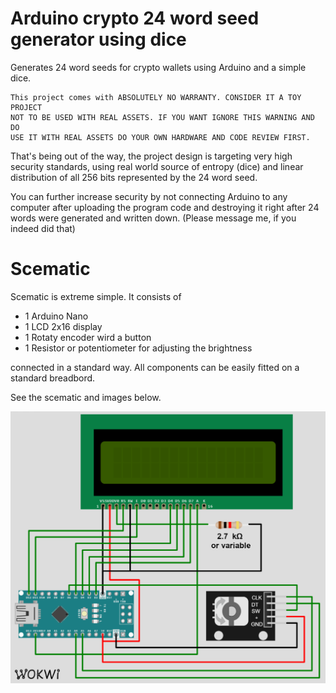 # Arduino crypto 24 word seed generator using dice

Generates 24 word seeds for crypto wallets using Arduino and a simple dice.

    This project comes with ABSOLUTELY NO WARRANTY. CONSIDER IT A TOY PROJECT
    NOT TO BE USED WITH REAL ASSETS. IF YOU WANT IGNORE THIS WARNING AND DO
    USE IT WITH REAL ASSETS DO YOUR OWN HARDWARE AND CODE REVIEW FIRST.

That's being out of the way, the project design is targeting very high security standards,
using real world source of entropy (dice) and linear distribution of all 256 bits
represented by the 24 word seed.

You can further increase security by not connecting Arduino to any computer after uploading
the program code and destroying it right after 24 words were generated and written down.
(Please message me, if you indeed did that)

# Scematic

Scematic is extreme simple. It consists of

* 1 Arduino Nano
* 1 LCD 2x16 display
* 1 Rotaty encoder wird a button
* 1 Resistor or potentiometer for adjusting the brightness

connected in a standard way. All components can be easily fitted on a standard breadbord.

See the scematic and images below.

<img src="media/scematic.png" width="800"/>
